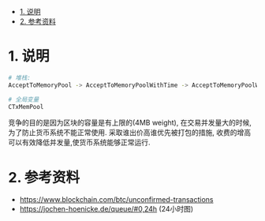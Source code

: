 <!-- TOC -->

- [1. 说明](#1-说明)
- [2. 参考资料](#2-参考资料)

<!-- /TOC -->

# 1. 说明

```bash
# 堆栈:
AcceptToMemoryPool -> AcceptToMemoryPoolWithTime -> AcceptToMemoryPoolWithTime -> AcceptToMemoryPoolWorker -> CTxMemPool::addUnchecked

# 全局变量
CTxMemPool
```

竞争的目的是因为区块的容量是有上限的(4MB weight), 在交易并发量大的时候,为了防止货币系统不能正常使用. 采取谁出价高谁优先被打包的措施, 收费的增高可以有效降低并发量,使货币系统能够正常运行.


# 2. 参考资料

* https://www.blockchain.com/btc/unconfirmed-transactions
* https://jochen-hoenicke.de/queue/#0,24h (24小时图)
